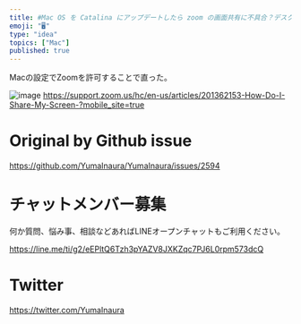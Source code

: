 ```yaml
---
title: #Mac OS を Catalina にアップデートしたら zoom の画面共有に不具合？デスクトップ画面だけが表示される。
emoji: "🖥"
type: "idea"
topics: ["Mac"]
published: true
---
```


Macの設定でZoomを許可することで直った。

![image](https://user-images.githubusercontent.com/13635059/66792873-b3c75100-ef35-11e9-8598-f27c96d9ce45.png)
https://support.zoom.us/hc/en-us/articles/201362153-How-Do-I-Share-My-Screen-?mobile_site=true

# Original by Github issue

https://github.com/YumaInaura/YumaInaura/issues/2594








<!-- Update From Qiita API -->

# チャットメンバー募集


何か質問、悩み事、相談などあればLINEオープンチャットもご利用ください。

https://line.me/ti/g2/eEPltQ6Tzh3pYAZV8JXKZqc7PJ6L0rpm573dcQ





# Twitter


https://twitter.com/YumaInaura


<!-- Update From Qiita API -->


